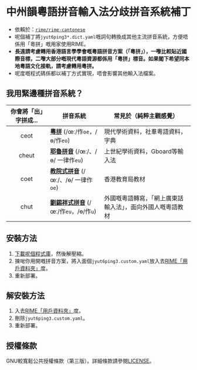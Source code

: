 # 中州韻粵語拼音輸入法分歧拼音系統補丁
* 依賴於：[`rime/rime-cantonese`](github.com/rime/rime-cantonese)
* 呢個補丁將`jyut6ping3*.dict.yaml`嘅詞句轉換成其他主流拼音系統，方便唔係用「粵拼」嘅用家使用RIME。
* **長遠請考慮轉用香港語言學學會嘅粵語拼音方案（「粵拼」），一嚟比較貼近國際音標，二嚟大部分嘅現代粵語資源都係用「粵拼」標音。如果閣下希望同本地粵語文化接軌，請考慮轉用粵拼。**
* 呢度嘅程式碼係都以補丁方式實現，唔會影響其他輸入法檔案。

## 我用緊邊種拼音系統？
 你會將「出」字拼成... | 拼音系統  | 常見於（純粹主觀感覺）
 :-------------: | ------------- | --------
 ceot       | [**粵拼**](https://zh.wikipedia.org/zh-hk/%E9%A6%99%E6%B8%AF%E8%AA%9E%E8%A8%80%E5%AD%B8%E5%AD%B8%E6%9C%83%E7%B2%B5%E8%AA%9E%E6%8B%BC%E9%9F%B3%E6%96%B9%E6%A1%88) (/œː/作`oe`，/ɵ/作`eo`)| 現代學術資料，社羣粵語資料，字典
 cheut      | [**耶魯拼音**](https://zh.wikipedia.org/wiki/%E8%80%B6%E9%AD%AF%E6%8B%BC%E9%9F%B3#%E7%B2%A4%E8%AF%AD%E8%80%B6%E9%B2%81%E6%8B%BC%E9%9F%B3) (/œː/、/ɵ/ 一律作`eu`)| 上世紀學術資料，Gboard等輸入法
 coet       | [**教院式拼音**](https://zh.wikipedia.org/wiki/%E6%95%99%E8%82%B2%E5%AD%B8%E9%99%A2%E6%8B%BC%E9%9F%B3%E6%96%B9%E6%A1%88) (/œː/、/ɵ/ 一律作`oe`)|香港教育局教材
 chut       | [**劉錫祥式拼音**](https://zh.wikipedia.org/wiki/%E5%8A%89%E9%8C%AB%E7%A5%A5%E6%8B%BC%E9%9F%B3)  (/œː/作`eu`，/ɵ/作`u`) |  外國嘅粵語轉寫，「網上廣東話輸入法」，面向外國人嘅粵語教材

## 安裝方法
1. [下載呢個程式庫](https://github.com/tanxpyox/rime-cantonese-schemes/archive/master.zip)，然後解壓縮。
2. 揀啱你用開嘅拼音方案，將入面個`jyut6ping3.custom.yaml`放入去[RIME「用戶資料夾」](https://github.com/rime/home/wiki/UserData)度。
3. 重新部署。

## 解安裝方法
1. 入去[RIME「用戶資料夾」](https://github.com/rime/home/wiki/UserData)度。
2. 刪除`jyut6ping3.custom.yaml`。
3. 重新部署。

## 授權條款
GNU較寬鬆公共授權條款（第三版）。詳細條款請參閱[LICENSE](https://github.com/tanxpyox/rime-cantonese-schemes/blob/master/LICENSE)。
